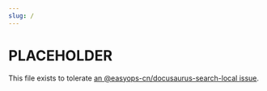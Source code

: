 ```yaml
---
slug: /
---
```


# PLACEHOLDER

This file exists to tolerate [an @easyops-cn/docusaurus-search-local issue](https://github.com/easyops-cn/docusaurus-search-local/issues/392).
